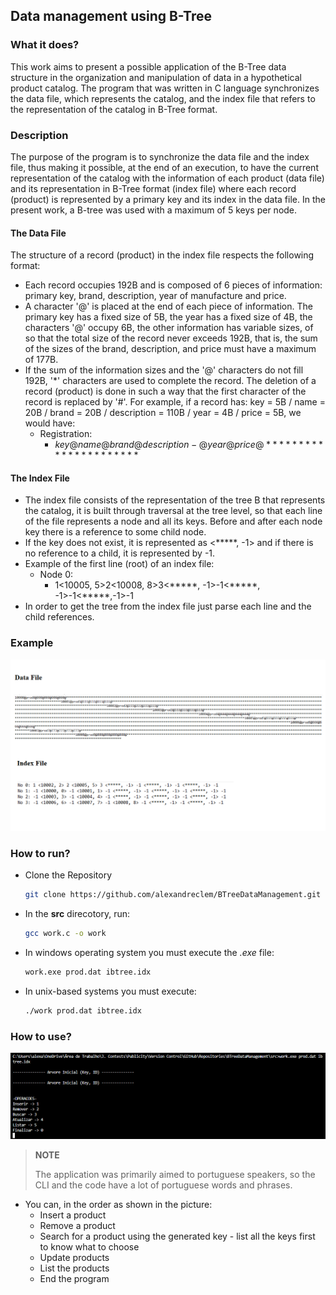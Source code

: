 ## Data management using B-Tree

### What it does?
This work aims to present a possible application of the B-Tree data structure in the organization and manipulation of data in a hypothetical product catalog. The program that was written in C language synchronizes the data file, which represents the catalog, and the index file that refers to the representation of the catalog in B-Tree format.

### Description
The purpose of the program is to synchronize the data file and the index file, thus making it possible, at the end of an execution, to have the current representation of the catalog with the information of each product (data file) and its representation in B-Tree format (index file) where each record (product) is represented by a primary key and its index in the data file. In the present work, a B-tree was used with a maximum of 5 keys per node.

#### The Data File
The structure of a record (product) in the index file respects the following format:
- Each record occupies 192B and is composed of 6 pieces of information: primary key, brand, description, year of manufacture and price.
- A character '@' is placed at the end of each piece of information. The primary key has a fixed size of 5B, the year has a fixed size of 4B, the characters '@' occupy 6B, the other information has variable sizes, of so that the total size of the record never exceeds 192B, that is, the sum of the sizes of the brand, description, and price must have a maximum of 177B.
- If the sum of the information sizes and the '@' characters do not fill 192B, '*' characters are used to complete the record. The deletion of a record (product) is done in such a way that the first character of the record is replaced by '#'. For example, if a record has: key = 5B / name = 20B / brand = 20B / description = 110B / year = 4B / price = 5B, we would have:
    - Registration:
        - $key@name@brand@description-@year@price@***************** *****$

#### The Index File
- The index file consists of the representation of the tree B that represents the catalog, it is built through traversal at the tree level, so that each line of the file represents a node and all its keys. Before and after each node key there is a reference to some child node.
- If the key does not exist, it is represented as <*****, -1> and if there is no reference to a child, it is represented by -1. 
- Example of the first line (root) of an index file:
    - Node 0:        
         - 1<10005, 5>2<10008, 8>3<\*\*\*\*\*, -1>-1<\*\*\*\*\*, -1>-1<\*\*\*\*\*,-1>-1
- In order to get the tree from the index file just parse each line and the child references.

### Example
![title](./images/img.png)


### How to run?
- Clone the Repository
    ```bash
    git clone https://github.com/alexandreclem/BTreeDataManagement.git
    ```
- In the **src** direcotory, run:
    ```bash
    gcc work.c -o work
    ```
- In windows operating system you must execute the *.exe* file:
    ```bash
    work.exe prod.dat ibtree.idx
    ```
- In unix-based systems you must execute:
    ```bash
    ./work prod.dat ibtree.idx
    ```

### How to use?
![title](./images/img_2.png)

> **NOTE**
>
> The application was primarily aimed to portuguese speakers, so the CLI and the code have a lot of portuguese words and phrases.

- You can, in the order as shown in the picture:
    - Insert a product
    - Remove a product
    - Search for a product using the generated key - list all the keys first to know what to choose
    - Update products
    - List the products
    - End the program